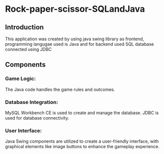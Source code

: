# Rock-paper-scissor-SQLandJava
## Introduction
This application was created by using java swing library as frontend, programming langugae used is Java and for backend used SQL database connected using JDBC
## Components
### Game Logic: 
The Java code handles the game rules and outcomes.
### Database Integration: 
MySQL Workbench CE is used to create and manage the database. JDBC is used for database connectivity.
### User Interface: 
Java Swing components are utilized to create a user-friendly interface, with graphical elements like image buttons to enhance the gameplay experience.

